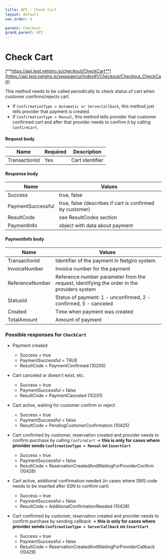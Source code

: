 ```yaml
---
title: API - Check Cart
layout: default
nav_order: 4

parent: Checkout
grand_parent: API
---
```


# Check Cart
[**https://api.test.netgiro.is/checkout/CheckCart**](https://api.test.netgiro.is/swagger/ui/index#!/Checkout/Checkout_CheckCart)

This method needs to be called periodically to check status of cart when customer confirms/rejects cart.
- If `ConfirmationType = Automatic or ServerCallback`, this method just tells provider that payment is created.
- If `ConfirmationType = Manual`, this method tells provider that customer confirmed cart and after that provider needs to confirm it by calling `ConfirmCart`.
	
#### Request body

| Name  | Required | Description |
| ------------- | ------------- |------------- |
| TransactionId  | Yes | Cart identifier  |

#### Response body

| Name  | Values |
| ------------- | ------------- |
| Success | true, false |
| PaymentSuccessful | true, false (describes if cart is confirmed by customer) |
| ResultCode | see ResultCodes section |
| PaymentInfo | object with data about payment |

#### PaymentInfo body

| Name  | Values |
| ------------- | ------------- |
| TransactionId | Identifier of the payment in Netgíró system |
| InvoiceNumber | Invoice number for the payment |
| ReferenceNumber | Reference number parameter from the request, identifying the order in the providers system |
| StatusId | Status of payment: 1 - unconfirmed, 2 - confirmed, 5 - canceled |
| Created | Time when payment was created |
| TotalAmount | Amount of payment |

### Possible responses for `CheckCart`

  - Payment created
    - Success = true
    - PaymentSuccessful = TRUE
    - ResultCode = PaymentConfirmed (10200)
    
  - Cart canceled or doesn't exist, etc.
    - Success = true
    - PaymentSuccessful = false
    - ResultCode = PaymentCanceled (10201)
	
  - Cart active, waiting for customer confirm or reject
    - Success = true
    - PaymentSuccessful = false
    - ResultCode = PendingCustomerConfirmation (10425)
    
  - Cart confirmed by customer, reservation created and provider needs to confirm purchase by calling `ConfirmCart` -> **this is only for cases where provider sends `ConfirmationType = Manual` on `InsertCart`**
    - Success = true
    - PaymentSuccessful = false
    - ResultCode = ReservationCreatedAndWaitingForProviderConfirm (10426)
    
  - Cart active, additional confirmation needed (in cases where SMS code needs to be inserted after SSN to confirm cart)
    - Success = true
    - PaymentSuccessful = false
    - ResultCode = AdditionalConfirmationNeeded (10428)

- Cart confirmed by customer, reservation created and provider needs to confirm purchase by sending callback -> **this is only for cases where provider sends `ConfirmationType = ServerCallback` on `InsertCart`**
    - Success = true
    - PaymentSuccessful = false
    - ResultCode = ReservationCreatedAndWaitingForProviderCallback (10429)